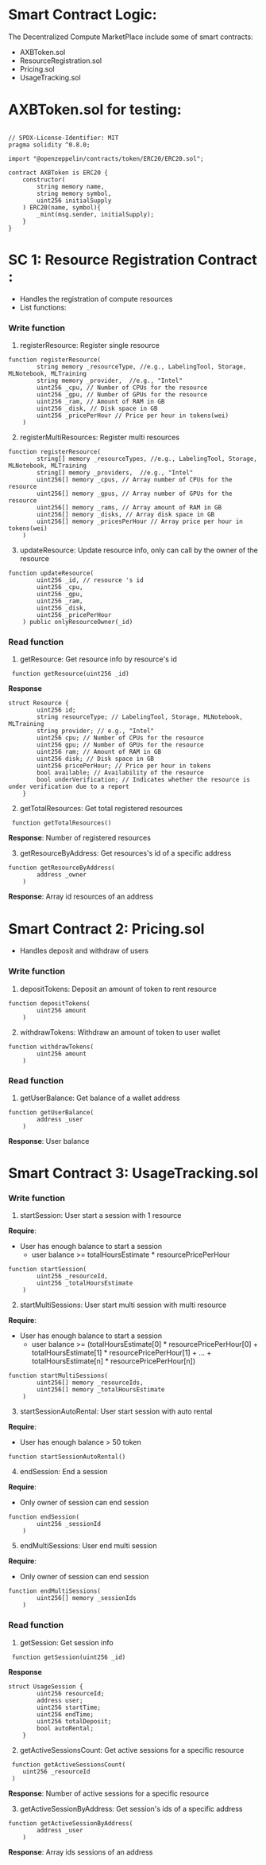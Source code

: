 # Smart Contract Logic:

The Decentralized Compute MarketPlace include some of smart contracts:

* AXBToken.sol
* ResourceRegistration.sol
* Pricing.sol
* UsageTracking.sol

# **AXBToken.sol** for testing:

```solidity

// SPDX-License-Identifier: MIT
pragma solidity ^0.8.0;

import "@openzeppelin/contracts/token/ERC20/ERC20.sol";

contract AXBToken is ERC20 {
    constructor(
        string memory name,
        string memory symbol,
        uint256 initialSupply
    ) ERC20(name, symbol){
        _mint(msg.sender, initialSupply);
    }
}

```

# **SC 1: Resource Registration Contract** :

* Handles the registration of compute resources
* List functions:

### Write function
1. registerResource: Register single resource
```
function registerResource(
        string memory _resourceType, //e.g., LabelingTool, Storage, MLNotebook, MLTraining
        string memory _provider,  //e.g., "Intel" 
        uint256 _cpu, // Number of CPUs for the resource
        uint256 _gpu, // Number of GPUs for the resource
        uint256 _ram, // Amount of RAM in GB
        uint256 _disk, // Disk space in GB
        uint256 _pricePerHour // Price per hour in tokens(wei)
    )
```

2. registerMultiResources: Register multi resources
```
function registerResource(
        string[] memory _resourceTypes, //e.g., LabelingTool, Storage, MLNotebook, MLTraining
        string[] memory _providers,  //e.g., "Intel" 
        uint256[] memory _cpus, // Array number of CPUs for the resource
        uint256[] memory _gpus, // Array number of GPUs for the resource
        uint256[] memory _rams, // Array amount of RAM in GB
        uint256[] memory _disks, // Array disk space in GB
        uint256[] memory _pricesPerHour // Array price per hour in tokens(wei)
    )
```

3. updateResource: Update resource info, only can call by the owner of the resource
```
function updateResource(
        uint256 _id, // resource 's id
        uint256 _cpu,
        uint256 _gpu,
        uint256 _ram,
        uint256 _disk,
        uint256 _pricePerHour
    ) public onlyResourceOwner(_id)
```

### Read function

1. getResource: Get resource info by resource's id
```
 function getResource(uint256 _id)
```
**Response**
```
struct Resource {
        uint256 id;
        string resourceType; // LabelingTool, Storage, MLNotebook, MLTraining
        string provider; // e.g., "Intel"
        uint256 cpu; // Number of CPUs for the resource
        uint256 gpu; // Number of GPUs for the resource
        uint256 ram; // Amount of RAM in GB
        uint256 disk; // Disk space in GB
        uint256 pricePerHour; // Price per hour in tokens
        bool available; // Availability of the resource
        bool underVerification; // Indicates whether the resource is under verification due to a report
    }
```

2. getTotalResources: Get total registered resources

```
 function getTotalResources()
```

**Response**: Number of registered resources

3. getResourceByAddress: Get resources's id of a specific address

```
function getResourceByAddress(
        address _owner
    )
```
**Response**: Array id resources of an address
  

# **Smart Contract 2: Pricing.sol**
* Handles deposit and withdraw of users
### Write function
1. depositTokens: Deposit an amount of token to rent resource
```
function depositTokens(
        uint256 amount
    )
```

2. withdrawTokens: Withdraw an amount of token to user wallet
```
function withdrawTokens(
        uint256 amount
    )
```
### Read function

1. getUserBalance: Get balance of a wallet address
```
function getUserBalance(
        address _user
    )
```

**Response**: User balance


# Smart Contract 3: UsageTracking.sol

### Write function
1. startSession: User start a session with 1 resource

**Require**: 
* User has enough balance to start a session 
    * user balance >= totalHoursEstimate * resourcePricePerHour 
```
function startSession(
        uint256 _resourceId,
        uint256 _totalHoursEstimate
    ) 
```

2. startMultiSessions: User start multi session with multi resource

**Require**: 

* User has enough balance to start a session 
    * user balance >= (totalHoursEstimate[0] * resourcePricePerHour[0] + totalHoursEstimate[1] * resourcePricePerHour[1] + ... + totalHoursEstimate[n] * resourcePricePerHour[n]) 

```
function startMultiSessions(
        uint256[] memory _resourceIds,
        uint256[] memory _totalHoursEstimate
    )
```

3. startSessionAutoRental: User start session with auto rental

**Require**: 

* User has enough balance > 50 token

```
function startSessionAutoRental()
```

4. endSession: End a session

**Require**: 
* Only owner of session can end session 

```
function endSession(
        uint256 _sessionId
    ) 
```

5. endMultiSessions: User end multi session

**Require**: 

* Only owner of session can end session 

```
function endMultiSessions(
        uint256[] memory _sessionIds
    )
```


### Read function

1. getSession: Get session info
```
 function getSession(uint256 _id)
```
**Response**
```
struct UsageSession {
        uint256 resourceId;
        address user;
        uint256 startTime;
        uint256 endTime;
        uint256 totalDeposit;
        bool autoRental;
    }
```

2. getActiveSessionsCount: Get active sessions for a specific resource

```
 function getActiveSessionsCount(
    uint256 _resourceId
 )
```

**Response**: Number of active sessions for a specific resource

3. getActiveSessionByAddress: Get session's ids of a specific address

```
function getActiveSessionByAddress(
        address _user
    )
```
**Response**: Array ids sessions of an address
  